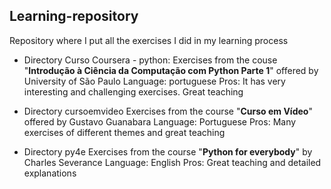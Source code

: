 ## Learning-repository
Repository where I put all the exercises I did in my learning process

- Directory Curso Coursera - python:
  Exercises from the couse "**Introdução à Ciência da Computação com Python Parte 1**" offered by University of São Paulo
  Language: portuguese
  Pros: It has very interesting and challenging exercises. Great teaching
  
- Directory cursoemvideo
  Exercises from the course "**Curso em Vídeo**" offered by Gustavo Guanabara
  Language: Portuguese
  Pros: Many exercises of different themes and great teaching
  
- Directory py4e
  Exercises from the course "**Python for everybody**" by Charles Severance 
  Language: English
  Pros: Great teaching and detailed explanations

